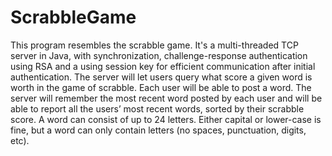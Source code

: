 # ScrabbleGame
This program resembles the scrabble game. It's a multi-threaded TCP server in Java, with synchronization, challenge-response authentication using RSA and a using session key for efficient communication after initial authentication. The server will let users query what score a given word is worth in the game of scrabble. Each user will be able to post a word. The server will remember the most recent word posted by each user and will be able to report all the users’ most recent words, sorted by their scrabble score. A word can consist of up to 24 letters. Either capital or lower-case is fine, but a word can only contain letters (no spaces, punctuation, digits, etc).
